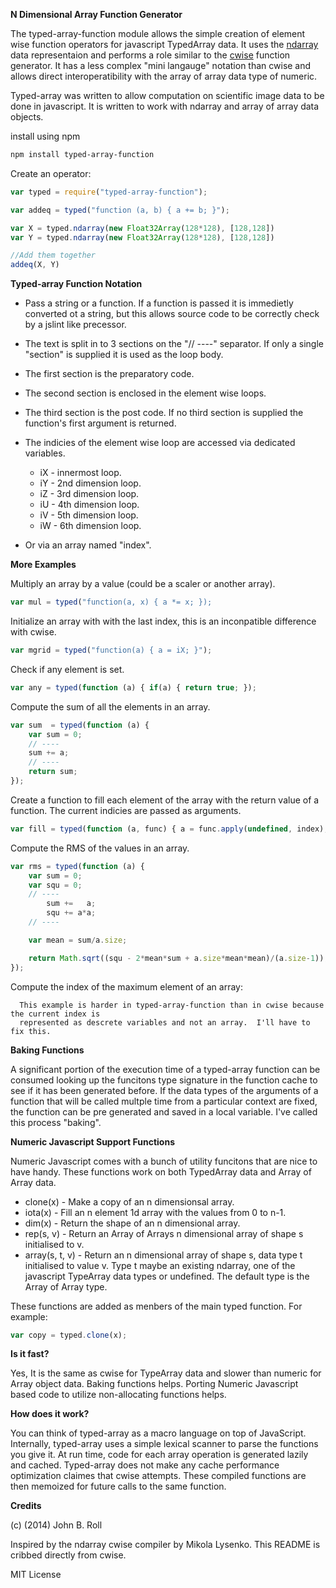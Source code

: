 
**N Dimensional Array Function Generator**
 
The typed-array-function module allows the simple creation of element wise function
operators for javascript TypedArray data.  It uses the
[ndarray](https://github.com/mikolalysenko/ndarray "") data representaion and
performs a role similar to the [cwise](https://github.com/mikolalysenko/cwise "")
function generator.  It has a less complex "mini langauge" notation
than cwise and allows direct interoperatibility with the array of array data
type of numeric.

Typed-array was written to allow computation on scientific image data to be
done in javascript.  It is written to work with ndarray and array of array data
objects.


install using npm

```bash
npm install typed-array-function
```

Create an operator:

```javascript
var typed = require("typed-array-function");

var addeq = typed("function (a, b) { a += b; }");

var X = typed.ndarray(new Float32Array(128*128), [128,128])
var Y = typed.ndarray(new Float32Array(128*128), [128,128])

//Add them together
addeq(X, Y)
```

**Typed-array Function Notation**

  * Pass a string or a function.  If a function is passed it is immedietly converted ot a string, but this allows source code to be correctly check by a jslint like precessor.
  * The text is split in to 3 sections on the "// ----" separator.  If only a single "section" is supplied it is used as the loop body. 
  * The first section is the preparatory code.
  * The second section is enclosed in the element wise loops.
  * The third section is the post code.  If no third section is supplied the function's first argument is returned.

  * The indicies of the element wise loop are accessed via dedicated variables.
    * iX - innermost loop.
    * iY - 2nd dimension loop.
    * iZ - 3rd dimension loop.
    * iU - 4th dimension loop.
    * iV - 5th dimension loop.
    * iW - 6th dimension loop.

  * Or via an array named "index".

**More Examples**

Multiply an array by a value (could be a scaler or another array).

```javascript
var mul = typed("function(a, x) { a *= x; });
```

Initialize an array with with the last index, this is an inconpatible difference with cwise.

```javascript
var mgrid = typed("function(a) { a = iX; }");
```


Check if any element is set.

```javascript
var any = typed(function (a) { if(a) { return true; });
```

Compute the sum of all the elements in an array.

```javascript
var sum  = typed(function (a) {
    var sum = 0;
    // ----
	sum += a;
    // ----
    return sum;
});
```
  

Create a function to fill each element of the array with the return value of a function.  The current indicies are passed as arguments.

```javascript
var fill = typed(function (a, func) { a = func.apply(undefined, index); });
```


Compute the RMS of the values in an array.

```javascript
var rms = typed(function (a) {
    var sum = 0;
    var squ = 0;
    // ----
	    sum +=   a;
	    squ += a*a;
    // ----

    var mean = sum/a.size;

    return Math.sqrt((squ - 2*mean*sum + a.size*mean*mean)/(a.size-1));
});
```


Compute the index of the maximum element of an array:

```
  This example is harder in typed-array-function than in cwise because the current index is
  represented as descrete variables and not an array.  I'll have to fix this.
```


**Baking Functions**

A significant portion of the execution time of a typed-array function can be
consumed looking up the funcitons type signature in the function cache to see
if it has been generated before.  If the data types of the arguments of a
function that will be called multple time from a particular context are fixed,
the function can be pre generated and saved in a local variable.  I've called this
process "baking".


**Numeric Javascript Support Functions**

Numeric Javascript comes with a bunch of utility funcitons that are nice to have handy.  These functions work on both TypedArray data and Array of Array data.

 * clone(x)	- Make a copy of an n dimensionsal array.
 * iota(x)	- Fill an n element 1d array with the values from 0 to n-1.
 * dim(x)	- Return the shape of an n dimensional array.
 * rep(s, v)	- Return an Array of Arrays n dimensional array of shape s initialised to v.
 * array(s, t, v)	- Return an n dimensional array of shape s, data type t initialised to value v.  Type t maybe an existing ndarray, one of the javascript TypeArray data types or undefined.  The default type is the Array of Array type.

 These functions are added as menbers of the main typed function.  For example:

```javascript
var copy = typed.clone(x);
```


**Is it fast?**

Yes, It is the same as cwise for TypeArray data and slower than numeric for
Array object data.  Baking functions helps.  Porting Numeric Javascript based code to utilize non-allocating functions helps.

**How does it work?**

You can think of typed-array as a macro language on top of JavaScript.
Internally, typed-array uses a simple lexical scanner to parse the functions
you give it. At run time, code for each array operation is generated lazily and
cached.  Typed-array does not make any cache performance optimization claimes
that cwise attempts.  These compiled functions are then memoized for future
calls to the same function.


**Credits**

(c) (2014) John B. Roll

Inspired by the ndarray cwise compiler by Mikola Lysenko.  This README is cribbed directly from cwise.

MIT License
